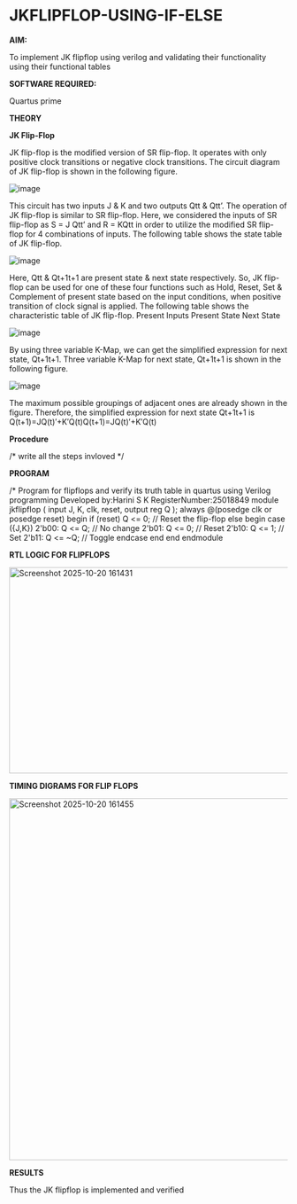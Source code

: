 # JKFLIPFLOP-USING-IF-ELSE

**AIM:** 

To implement  JK flipflop using verilog and validating their functionality using their functional tables

**SOFTWARE REQUIRED:**

Quartus prime

**THEORY**

**JK Flip-Flop**

JK flip-flop is the modified version of SR flip-flop. It operates with only positive clock transitions or negative clock transitions. The circuit diagram of JK flip-flop is shown in the following figure.

![image](https://github.com/naavaneetha/JKFLIPFLOP-USING-IF-ELSE/assets/154305477/a649c30b-232b-4558-b188-fd6c09845180)


This circuit has two inputs J & K and two outputs Qtt & Qtt’. The operation of JK flip-flop is similar to SR flip-flop. Here, we considered the inputs of SR flip-flop as S = J Qtt’ and R = KQtt in order to utilize the modified SR flip-flop for 4 combinations of inputs. The following table shows the state table of JK flip-flop.

![image](https://github.com/naavaneetha/JKFLIPFLOP-USING-IF-ELSE/assets/154305477/c4360742-e8a8-4937-b089-c46c0433f9a3)

 
Here, Qtt & Qt+1t+1 are present state & next state respectively. So, JK flip-flop can be used for one of these four functions such as Hold, Reset, Set & Complement of present state based on the input conditions, when positive transition of clock signal is applied. The following table shows the characteristic table of JK flip-flop. Present Inputs Present State Next State
 
![image](https://github.com/naavaneetha/JKFLIPFLOP-USING-IF-ELSE/assets/154305477/6c275261-a6d5-4c37-a3a7-1e88ca11c4cd)

By using three variable K-Map, we can get the simplified expression for next state, Qt+1t+1. Three variable K-Map for next state, Qt+1t+1 is shown in the following figure.
 
![image](https://github.com/naavaneetha/JKFLIPFLOP-USING-IF-ELSE/assets/154305477/5174f41b-0ce0-4329-a372-6d1943ea6673)

The maximum possible groupings of adjacent ones are already shown in the figure. Therefore, the simplified expression for next state Qt+1t+1 is Q(t+1)=JQ(t)′+K′Q(t)Q(t+1)=JQ(t)′+K′Q(t)

**Procedure**

/* write all the steps invloved */

**PROGRAM**

/* Program for flipflops and verify its truth table in quartus using Verilog programming
 Developed by:Harini S K
 RegisterNumber:25018849
module jkflipflop ( input J, K, clk, reset, output reg Q ); always @(posedge clk or
 posedge reset) begin if (reset) Q <= 0; // Reset the flip-flop else begin case ({J,K}) 2'b00:
 Q <= Q; // No change 2'b01: Q <= 0; // Reset 2'b10: Q <= 1; // Set 2'b11: Q <= ~Q; //
 Toggle endcase end end endmodule


**RTL LOGIC FOR FLIPFLOPS**


<img width="803" height="372" alt="Screenshot 2025-10-20 161431" src="https://github.com/user-attachments/assets/ca717c53-4d49-45fb-bad6-ad791e672644" />


**TIMING DIGRAMS FOR FLIP FLOPS**

<img width="1171" height="653" alt="Screenshot 2025-10-20 161455" src="https://github.com/user-attachments/assets/0c089813-ae34-4998-bd33-8c7bda08e1c3" />



**RESULTS**

 Thus the JK flipflop is implemented and verified

